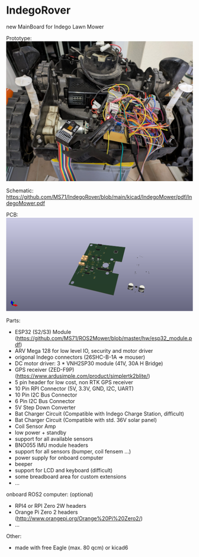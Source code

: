 # IndegoRover
new MainBoard for Indego Lawn Mower

Prototype:
![alt text](https://github.com/MS71/IndegoRover/blob/main/doc/prototype_01.jpeg)

Schematic:
https://github.com/MS71/IndegoRover/blob/main/kicad/IndegoMower/pdf/IndegoMower.pdf

PCB:
![alt text](https://github.com/MS71/IndegoRover/blob/main/kicad/IndegoMower/IndegoMower3D.png)

Parts:
* ESP32 (S2/S3) Module (https://github.com/MS71/ROS2Mower/blob/master/hw/esp32_module.pdf)
* ARV Mega 128 for low level IO, security and motor driver
* origonal Indego connectors (26SHC-B-1A => mouser)
* DC motor driver: 3 * VNH2SP30 module (41V, 30A H Bridge)
* GPS receiver (ZED-F9P) (https://www.ardusimple.com/product/simplertk2blite/)
* 5 pin header for low cost, non RTK GPS receiver
* 10 Pin RPI Connector (5V, 3.3V, GND, I2C, UART)
* 10 Pin I2C Bus Connector
* 6 Pin I2C Bus Connector
* 5V Step Down Converter
* Bat Charger Circuit (Compatible with Indego Charge Station, difficult)
* Bat Charger Circuit (Compatible with std. 36V solar panel)
* Coil Sensor Amp
* low power + standby
* support for all available sensors
* BNO055 IMU module headers
* support for all sensors (bumper, coil fensem ...)
* power supply for onboard computer
* beeper
* support for LCD and keyboard (difficult)
* some breadboard area for custom extensions
* ...

onboard ROS2 computer: (optional)
* RPI4 or RPI Zero 2W headers 
* Orange Pi Zero 2 headers (http://www.orangepi.org/Orange%20Pi%20Zero2/)
* ...

Other:
* made with free Eagle  (max. 80 qcm) or kicad6
